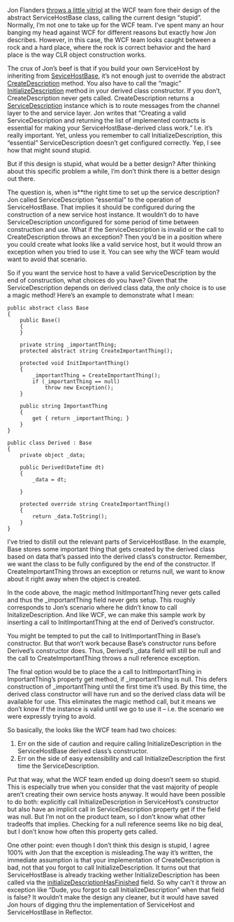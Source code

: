 Jon Flanders [throws a little
vitriol](http://www.masteringbiztalk.com/blogs/jon/PermaLink,guid,fa3c471d-a0f5-4790-a1b7-1fc374df651b.aspx)
at the WCF team fore their design of the abstract ServiceHostBase class,
calling the current design “stupid”. Normally, I’m not one to take up
for the WCF team. I’ve spent many an hour banging my head against WCF
for different reasons but exactly how Jon describes. However, in this
case, the WCF team looks caught between a rock and a hard place, where
the rock is correct behavior and the hard place is the way CLR object
construction works.

The crux of Jon’s beef is that if you build your own ServiceHost by
inheriting from
[SeviceHostBase](http://msdn2.microsoft.com/en-us/library/system.servicemodel.servicehostbase.aspx),
it’s not enough just to override the abstract
[CreateDescription](http://msdn2.microsoft.com/en-us/library/aa717533.aspx)
method. You also have to call the “magic”
[InitializeDescription](http://msdn2.microsoft.com/en-us/library/system.servicemodel.servicehostbase.initializedescription.aspx)
method in your derived class constructor. If you don’t,
CreateDescription never gets called. CreateDescription returns a
[ServiceDescription](http://msdn2.microsoft.com/en-us/library/system.servicemodel.description.servicedescription.aspx)
instance which is to route messages from the channel layer to the and
service layer. Jon writes that “Creating a valid ServiceDescription and
returning the list of implemented contracts is essential for making your
ServiceHostBase-derived class work.” I.e. it’s really important. Yet,
unless you remember to call InitializeDescription, this “essential”
ServiceDescription doesn’t get configured correctly. Yep, I see how that
might sound stupid.

But if this design is stupid, what would be a better design? After
thinking about this specific problem a while, I’m don’t think there is a
better design out there.

The question is, when is**the right time to set up the service
description? Jon called ServiceDescription “essential” to the operation
of ServiceHostBase. That implies it should be configured during the
construction of a new service host instance. It wouldn’t do to have
ServiceDescription unconfigured for some period of time between
construction and use. What if the ServiceDescription is invalid or the
call to CreateDescription throws an exception? Then you’d be in a
position where you could create what looks like a valid service host,
but it would throw an exception when you tried to use it. You can see
why the WCF team would want to avoid that scenario.

So if you want the service host to have a valid ServiceDescription by
the end of construction, what choices do you have? Given that the
ServiceDescription depends on derived class data, the *only* choice is
to use a magic method! Here’s an example to demonstrate what I mean:

``` {.brush: .csharp}
public abstract class Base 
{ 
    public Base() 
    { 
    } 

    private string _importantThing; 
    protected abstract string CreateImportantThing(); 

    protected void InitImportantThing() 
    { 
        _importantThing = CreateImportantThing(); 
        if (_importantThing == null) 
            throw new Exception(); 
    } 

    public string ImportantThing  
    {  
        get { return _importantThing; }  
    } 
} 

public class Derived : Base 
{ 
    private object _data; 

    public Derived(DateTime dt) 
    { 
        _data = dt; 
         
    } 

    protected override string CreateImportantThing() 
    { 
        return _data.ToString(); 
    } 
}
```

I’ve tried to distill out the relevant parts of ServiceHostBase. In the
example, Base stores some important thing that gets created by the
derived class based on data that’s passed into the derived class’s
constructor. Remember, we want the class to be fully configured by the
end of the constructor. If CreateImportantThing throws an exception or
returns null, we want to know about it right away when the object is
created.

In the code above, the magic method InitImportantThing never gets called
and thus the \_importantThing field never gets setup. This roughly
corresponds to Jon’s scenario where he didn’t know to call
InitalizeDescription. And like WCF, we can make this sample work by
inserting a call to InitImportantThing at the end of Derived’s
constructor.

You might be tempted to put the call to InitImportantThing in Base’s
constructor. But that won’t work because Base’s constructor runs before
Derived’s constructor does. Thus, Derived’s \_data field will still be
null and the call to CreateImportantThing throws a null reference
exception.

The final option would be to place the a call to InitImportantThing in
ImportantThing’s property get method, if \_importantThing is null. This
defers construction of \_importantThing until the first time it’s used.
By this time, the derived class constructor will have run and so the
derived class data will be available for use. This eliminates the magic
method call, but it means we don’t know if the instance is valid until
we go to use it – i.e. the scenario we were expressly trying to avoid.

So basically, the looks like the WCF team had two choices:

1.  Err on the side of caution and require calling InitializeDescription
    in the ServiceHostBase derived class’s constructor.
2.  Err on the side of easy extensibility and call InitializeDescription
    the first time the ServiceDescription.

Put that way, what the WCF team ended up doing doesn’t seem so stupid.
This is especially true when you consider that the vast majority of
people aren’t creating their own service hosts anyway. It would have
been possible to do both: explicitly call InitializeDescription in
ServiceHost’s constructor but also have an implicit call in
ServiceDescription property get if the field was null. But I’m not on
the product team, so I don’t know what other tradeoffs that implies.
Checking for a null reference seems like no big deal, but I don’t know
how often this property gets called.

One other point: even though I don’t think this design is stupid, I
agree 100% with Jon that the exception is misleading.The way it’s
written, the immediate assumption is that your implementation of
CreateDescription is bad, not that you forgot to call
InitializeDescription. It turns out that ServiceHostBase is already
tracking wether InitializeDescription has been called via the
[initializeDescriptionHasFinished](code://System.ServiceModel:3.0.0.0:b77a5c561934e089/System.ServiceModel.ServiceHostBase/initializeDescriptionHasFinished:Boolean)
field. So why can’t it throw an exception like “Dude, you forgot to call
InitializeDescription” when that field is false? It wouldn’t make the
design any cleaner, but it would have saved Jon hours of digging thru
the implementation of ServiceHost and ServiceHostBase in Reflector.
